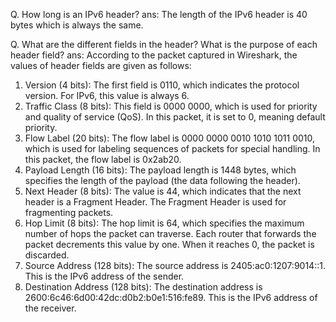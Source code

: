 Q. How long is an IPv6 header?
ans: The length of the IPv6 header is 40 bytes which is always the same.

Q. What are the different fields in the header? What is the purpose of each header field?
ans: According to the packet captured in Wireshark, the values of header fields are given as follows:
  1. Version (4 bits): The first field is 0110, which indicates the protocol version. For IPv6, this value is always 6.
  2. Traffic Class (8 bits): This field is 0000 0000, which is used for priority and quality of service (QoS). In this packet,        it is set to 0, meaning default priority.
  3. Flow Label (20 bits): The flow label is 0000 0000 0010 1010 1011 0010, which is used for labeling sequences of packets for       special handling. In this packet, the flow label is 0x2ab20.
  4. Payload Length (16 bits): The payload length is 1448 bytes, which specifies the length of the payload (the data following        the header).
  5. Next Header (8 bits): The value is 44, which indicates that the next header is a Fragment Header. The Fragment Header is        used for fragmenting packets.
  6. Hop Limit (8 bits): The hop limit is 64, which specifies the maximum number of hops the packet can traverse. Each router        that forwards the packet decrements this value by one. When it reaches 0, the packet is discarded.
  7. Source Address (128 bits): The source address is 2405:ac0:1207:9014::1. This is the IPv6 address of the sender.
  8. Destination Address (128 bits): The destination address is 2600:6c46:6d00:42dc:d0b2:b0e1:516:fe89. This is the IPv6 
     address of the receiver.
